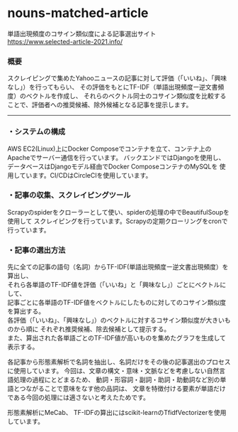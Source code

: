 # nouns-matched-article
  
単語出現頻度のコサイン類似度による記事選出サイト  
https://www.selected-article-2021.info/
  
  
### 概要
スクレイピングで集めたYahooニュースの記事に対して評価（「いいね」、「興味なし」）を行ってもらい、
その評価をもとにTF-IDF（単語出現頻度ー逆文書頻度）のベクトルを作成し、
それらのベクトル同士のコサイン類似度を比較することで、評価者への推奨候補、除外候補となる記事を提示します。
  

---
  

### ・システムの構成  
AWS EC2(Linux)上にDocker Composeでコンテナを立て、コンテナ上のApacheでサーバー通信を行っています。
バックエンドではDjangoを使用し、データベースはDjangoモデル経由でDocker ComposeコンテナのMySQLを
使用しています。CI/CDはCircleCIを使用しています。
  

### ・記事の収集、スクレイピングツール  
Scrapyのspiderをクローラーとして使い、spiderの処理の中でBeautifulSoupを使用して
スクレイピングを行っています。Scrapyの定期クローリングをcronで行っています。

  

### ・記事の選出方法  
先に全ての記事の語句（名詞）からTF-IDF(単語出現頻度ー逆文書出現頻度）を算出し、  
それら各単語のTF-IDF値を評価（「いいね」と「興味なし」）ごとにベクトルにして、  
記事ごとに各単語のTF-IDF値をベクトルにしたものに対してのコサイン類似度を算出する。  
各評価（「いいね」、「興味なし」）のベクトルに対するコサイン類似度が大きいものから順に
それぞれ推奨候補、除去候補として提示する。  
また、算出された各単語ごとのTF-IDF値が高いものを集めたグラフを生成して表示する。  


各記事から形態素解析で名詞を抽出し、名詞だけをその後の記事選出のプロセスに使用しています。
今回は、文章の構文・意味・文脈などを考慮しない自然言語処理の過程にとどまるため、
動詞・形容詞・副詞・助詞・助動詞など別の単語とつながることで意味をなす他の品詞は、
文章を特徴付ける要素が単語だけである今回の処理には適さないと考えたためです。

形態素解析にMeCab、
TF-IDFの算出にはscikit-learnのTfidfVectorizerを使用しています。

